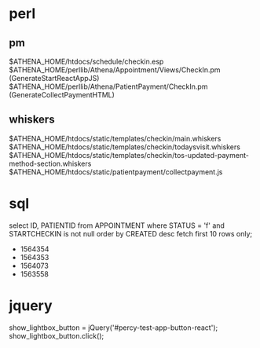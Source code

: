 <!-- COPOP -->

# perl

## pm
$ATHENA_HOME/htdocs/schedule/checkin.esp
$ATHENA_HOME/perllib/Athena/Appointment/Views/CheckIn.pm (GenerateStartReactAppJS)
$ATHENA_HOME/perllib/Athena/PatientPayment/CheckIn.pm (GenerateCollectPaymentHTML)

## whiskers
$ATHENA_HOME/htdocs/static/templates/checkin/main.whiskers
$ATHENA_HOME/htdocs/static/templates/checkin/todaysvisit.whiskers
$ATHENA_HOME/htdocs/static/templates/checkin/tos-updated-payment-method-section.whiskers
$ATHENA_HOME/htdocs/static/patientpayment/collectpayment.js

# sql
select ID, PATIENTID from APPOINTMENT where STATUS = 'f' and STARTCHECKIN is not null order by CREATED desc fetch first 10 rows only;
* 1564354
* 1564353
* 1564073
* 1563558

# jquery
show_lightbox_button = jQuery('#percy-test-app-button-react');
show_lightbox_button.click();
